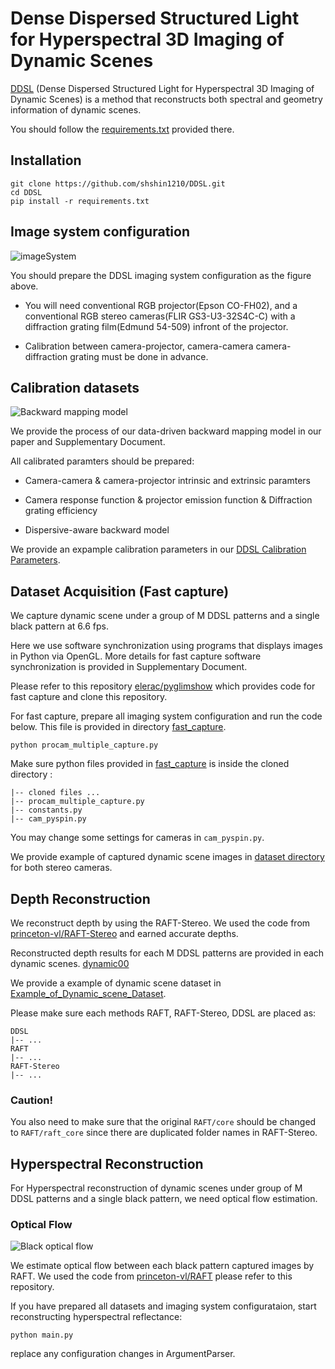 # Dense Dispersed Structured Light for Hyperspectral 3D Imaging of Dynamic Scenes
[DDSL](https://shshin1210.github.io/DDSL/) (Dense Dispersed Structured Light for Hyperspectral 3D Imaging of Dynamic Scenes) is a method that reconstructs both spectral and geometry information of dynamic scenes.

You should follow the [requirements.txt](https://github.com/shshin1210/DDSL/blob/main/requirements.txt) provided there.

## Installation
```
git clone https://github.com/shshin1210/DDSL.git
cd DDSL
pip install -r requirements.txt
```

## Image system configuration
![imageSystem](https://github.com/user-attachments/assets/9f30ac98-d066-490a-906d-e2cfe842db83)

You should prepare the DDSL imaging system configuration as the figure above.

- You will need conventional RGB projector(Epson CO-FH02), and a conventional RGB stereo cameras(FLIR GS3-U3-32S4C-C) with a diffraction grating film(Edmund 54-509) infront of the projector.

- Calibration between camera-projector, camera-camera camera-diffraction grating must be done in advance.


## Calibration datasets

![Backward mapping model](https://github.com/user-attachments/assets/d3df4cbc-a403-4d23-9c97-0755652b2c1a)

We provide the process of our data-driven backward mapping model in our paper and Supplementary Document.

All calibrated paramters should be prepared:

- Camera-camera & camera-projector intrinsic and extrinsic paramters

- Camera response function & projector emission function & Diffraction grating efficiency

- Dispersive-aware backward model

We provide an expample calibration parameters in our [DDSL Calibration Parameters](https://drive.google.com/drive/folders/17pj5KUlZ_uX8pftq2ic9OumOyM24-VNF?usp=drive_link).


## Dataset Acquisition (Fast capture)
We capture dynamic scene under a group of M DDSL patterns and a single black pattern at 6.6 fps.

Here we use software synchronization using programs that displays images in Python via OpenGL. More details for fast capture software synchronization is provided in Supplementary Document.

Please refer to this repository [elerac/pyglimshow](https://github.com/elerac/pyglimshow) which provides code for fast capture and clone this repository.

For fast capture, prepare all imaging system configuration and run the code below. This file is provided in directory [fast_capture](https://github.com/shshin1210/DDSL/tree/main/fast_capture).
```
python procam_multiple_capture.py
```

Make sure python files provided in [fast_capture](https://github.com/shshin1210/DDSL/tree/main/fast_capture) is inside the cloned directory :
```
|-- cloned files ...
|-- procam_multiple_capture.py
|-- constants.py
|-- cam_pyspin.py
```
You may change some settings for cameras in `cam_pyspin.py`.

We provide example of captured dynamic scene images in [dataset directory](https://github.com/shshin1210/DDSL/tree/main/dataset/data/realdata/20241114) for both stereo cameras.

## Depth Reconstruction

We reconstruct depth by using the RAFT-Stereo. We used the code from [princeton-vl/RAFT-Stereo](https://github.com/princeton-vl/RAFT-Stereo) and earned accurate depths.

Reconstructed depth results for each M DDSL patterns are provided in each dynamic scenes. [dynamic00](https://github.com/shshin1210/DDSL/tree/main/dataset/data/realdata/20241114/camera2/dynamic00)

We provide a example of dynamic scene dataset in [Example_of_Dynamic_scene_Dataset](https://drive.google.com/drive/folders/17pj5KUlZ_uX8pftq2ic9OumOyM24-VNF?usp=drive_link).

Please make sure each methods RAFT, RAFT-Stereo, DDSL are placed as:

```
DDSL
|-- ...
RAFT
|-- ...
RAFT-Stereo
|-- ...
```
### Caution!
You also need to make sure that the original ```RAFT/core``` should be changed to ```RAFT/raft_core``` since there are duplicated folder names in RAFT-Stereo.

## Hyperspectral Reconstruction
For Hyperspectral reconstruction of dynamic scenes under group of M DDSL patterns and a single black pattern, we need optical flow estimation.

### Optical Flow

![Black optical flow](https://github.com/user-attachments/assets/5b9c19fc-b99a-4e84-aa09-6e260ca8f98e)

We estimate optical flow between each black pattern captured images by RAFT. We used the code from [princeton-vl/RAFT](https://github.com/princeton-vl/RAFT) please refer to this repository.

If you have prepared all datasets and imaging system configurataion, start reconstructing hyperspectral reflectance:
```
python main.py
```

replace any configuration changes in ArgumentParser.
